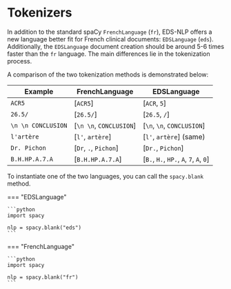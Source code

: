 # Tokenizers


In addition to the standard spaCy `FrenchLanguage` (`fr`), EDS-NLP offers a new language better fit
for French clinical documents: `EDSLanguage` (`eds`). Additionally, the `EDSLanguage` document creation should be around 5-6 times faster than
the `fr` language. The main differences lie in the tokenization process.

A comparison of the two tokenization methods is demonstrated below:

| Example            | FrenchLanguage            | EDSLanguage                               |
|--------------------|---------------------------|-------------------------------------------|
| `ACR5`             | \[`ACR5`\]                | \[`ACR`, `5`\]                            |
| `26.5/`            | \[`26.5/`\]               | \[`26.5`, `/`\]                           |
| `\n \n CONCLUSION` | \[`\n \n`, `CONCLUSION`\] | \[`\n`, `\n`, `CONCLUSION`\]              |
| `l'artère`         | \[`l'`, `artère`\]        | \[`l'`, `artère`\] (same)                 |
| `Dr. Pichon`       | \[`Dr`, `.`, `Pichon`\]   | \[`Dr.`, `Pichon`\]                       |
| `B.H.HP.A.7.A`     | \[`B.H.HP.A.7.A`\]        | \[`B.`, `H.`, `HP.`, `A`, `7`, `A`, `0`\] |

To instantiate one of the two languages, you can call the `spacy.blank` method.

=== "EDSLanguage"

    ```python
    import spacy

    nlp = spacy.blank("eds")
    ```

=== "FrenchLanguage"

    ```python
    import spacy

    nlp = spacy.blank("fr")
    ```

